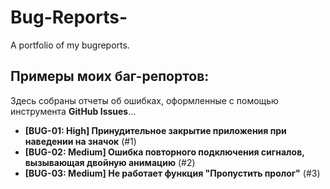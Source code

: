 # Bug-Reports-
A portfolio of my bugreports. 

## Примеры моих баг-репортов:
Здесь собраны отчеты об ошибках, оформленные с помощью инструмента **GitHub Issues**...

*   **[BUG-01: High] Принудительное закрытие приложения при наведении на значок** (#1)
*   **[BUG-02: Medium] Ошибка повторного подключения сигналов, вызывающая двойную анимацию** (#2)
*   **[BUG-03: Medium] Не работает функция "Пропустить пролог"** (#3)
